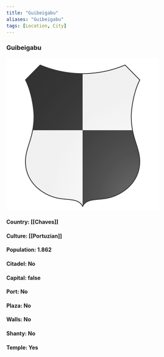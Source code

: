 ```yaml
---
title: "Guibeigabu"
aliases: "Guibeigabu"
tags: [Location, City]
---
```

### Guibeigabu
![](attachment/e8012bff37e5580a53b2bd4bce96ce08.svg)

#### Country: [[Chaves]]

#### Culture: [[Portuzian]]

#### Population: 1.862

#### Citadel: No

#### Capital: false

#### Port: No

#### Plaza: No

#### Walls: No

#### Shanty: No

#### Temple: Yes

